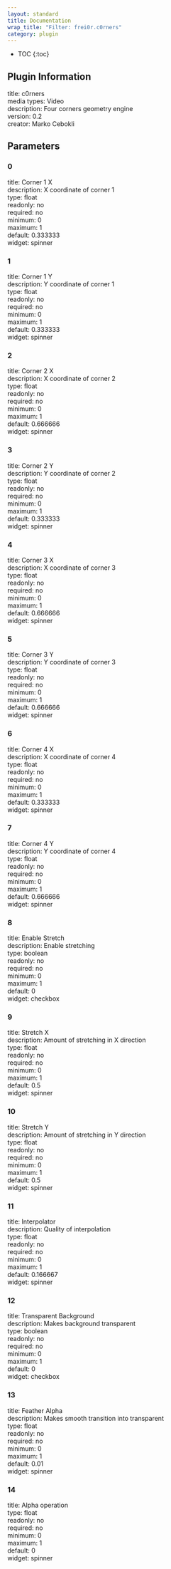 ```yaml
---
layout: standard
title: Documentation
wrap_title: "Filter: frei0r.c0rners"
category: plugin
---
```

* TOC
{:toc}

## Plugin Information

title: c0rners  
media types:
Video  
description: Four corners geometry engine  
version: 0.2  
creator: Marko Cebokli  

## Parameters

### 0

title: Corner 1 X    
description:
X coordinate of corner 1  
type: float  
readonly: no  
required: no  
minimum: 0  
maximum: 1  
default: 0.333333  
widget: spinner  

### 1

title: Corner 1 Y    
description:
Y coordinate of corner 1  
type: float  
readonly: no  
required: no  
minimum: 0  
maximum: 1  
default: 0.333333  
widget: spinner  

### 2

title: Corner 2 X    
description:
X coordinate of corner 2  
type: float  
readonly: no  
required: no  
minimum: 0  
maximum: 1  
default: 0.666666  
widget: spinner  

### 3

title: Corner 2 Y    
description:
Y coordinate of corner 2  
type: float  
readonly: no  
required: no  
minimum: 0  
maximum: 1  
default: 0.333333  
widget: spinner  

### 4

title: Corner 3 X    
description:
X coordinate of corner 3  
type: float  
readonly: no  
required: no  
minimum: 0  
maximum: 1  
default: 0.666666  
widget: spinner  

### 5

title: Corner 3 Y    
description:
Y coordinate of corner 3  
type: float  
readonly: no  
required: no  
minimum: 0  
maximum: 1  
default: 0.666666  
widget: spinner  

### 6

title: Corner 4 X    
description:
X coordinate of corner 4  
type: float  
readonly: no  
required: no  
minimum: 0  
maximum: 1  
default: 0.333333  
widget: spinner  

### 7

title: Corner 4 Y    
description:
Y coordinate of corner 4  
type: float  
readonly: no  
required: no  
minimum: 0  
maximum: 1  
default: 0.666666  
widget: spinner  

### 8

title: Enable Stretch    
description:
Enable stretching  
type: boolean  
readonly: no  
required: no  
minimum: 0  
maximum: 1  
default: 0  
widget: checkbox  

### 9

title: Stretch X    
description:
Amount of stretching in X direction  
type: float  
readonly: no  
required: no  
minimum: 0  
maximum: 1  
default: 0.5  
widget: spinner  

### 10

title: Stretch Y    
description:
Amount of stretching in Y direction  
type: float  
readonly: no  
required: no  
minimum: 0  
maximum: 1  
default: 0.5  
widget: spinner  

### 11

title: Interpolator    
description:
Quality of interpolation  
type: float  
readonly: no  
required: no  
minimum: 0  
maximum: 1  
default: 0.166667  
widget: spinner  

### 12

title: Transparent Background    
description:
Makes background transparent  
type: boolean  
readonly: no  
required: no  
minimum: 0  
maximum: 1  
default: 0  
widget: checkbox  

### 13

title: Feather Alpha    
description:
Makes smooth transition into transparent  
type: float  
readonly: no  
required: no  
minimum: 0  
maximum: 1  
default: 0.01  
widget: spinner  

### 14

title: Alpha operation    
type: float  
readonly: no  
required: no  
minimum: 0  
maximum: 1  
default: 0  
widget: spinner  

